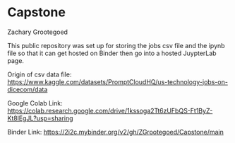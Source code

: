 # Capstone
Zachary Grootegoed

This public repository was set up for storing the jobs csv file and the ipynb file so that it can get hosted on Binder then go into a hosted JuypterLab page.

Origin of csv data file:
https://www.kaggle.com/datasets/PromptCloudHQ/us-technology-jobs-on-dicecom/data

Google Colab Link:
https://colab.research.google.com/drive/1kssoga2Tt6zUFbQS-Ft1ByZ-Kt8lEgJL?usp=sharing

Binder Link:
https://2i2c.mybinder.org/v2/gh/ZGrootegoed/Capstone/main
